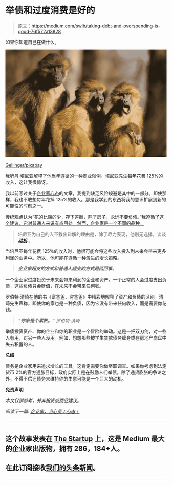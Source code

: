 # 举债和过度消费是好的

> 原文：<https://medium.com/swlh/taking-debt-and-overspending-is-good-76f572a13828>

如果你知道自己在做什么。

![](img/2ee7e3ce0aeda885ef912be052cb3edb.png)

[Gellinger/pixabay](https://pixabay.com/en/animals-ape-berber-monkeys-1974166/)

我听丹·培尼亚解释了他当年遵循的一种商业惯例。培尼亚先生每年花费 125%的收入，这让我很惊讶。

我以前写过关于[企业家心态](https://ideavisionaction.com/entrepreneurship/entrepreneurs-beware-of-the-employee-mindset/)的文章，我提到缺乏风险规避是其中的一部分。即使那样，我也不敢想每年花掉 125%的收入。那是我学到的东西将我的意识扩展到新的可能性的时刻之一。

传统观点认为“花的比赚的少，[存下差额，除了房子，永远不要负债。”我遵循了这个建议，它对普通人来说有点用处。然而，企业家是一个不同的品种。](https://ideavisionaction.com/investment/investing-start-early-start-small-start-virtual/)

> 培尼亚为自己的入不敷出辩解的理由是，除了尽力表现，他别无选择。谈谈 [***动机***](https://ideavisionaction.com/personal-development/the-ultimate-self-motivation-guide/) *。*

当培尼亚每年花费 125%的收入时，他很可能会将这些收入投入到未来会带来更多利润的业务中。所以，他可能在遵循一种激进的增长策略。

> ***企业家超支的方式和普通人超支的方式是两回事。***

一个企业家过度投资于未来会带来利润的企业和资产。一个正常的人会过度支出负债，这些负债只会贬值，在未来不会带来任何钱。

罗伯特·清崎在他的书《富爸爸，穷爸爸》中精彩地解释了资产和负债的区别。清崎先生声称，即使你的家也是一种负债，因为它没有带来任何收入，而是需要你花钱。

> ***“你家是个累赘。”*** *罗伯特·清崎*

举债投资资产、你的企业和你的职业是一个冒险的举动。这是一把双刃剑，对一些人有用，对另一些人没用。例如，想想那些被学生贷款债务缠身或在房地产崩盘中失去积蓄的人。

**总结**

债务是企业家用来追求增长的工具。这肯定需要你做尽职调查。如果你考虑到法定货币 2%的官方通胀目标，政府实际上是在鼓励人们举债。除了通货膨胀的争论之外，不得不偿还债务来维持你的生意可能是一个巨大的动机。

**免责声明**

*本文仅供参考，并非投资或商业建议。*

*阅读下一篇:* [*企业家，当心员工心态！*](https://ideavisionaction.com/entrepreneurship/entrepreneurs-beware-of-the-employee-mindset/)

![](img/731acf26f5d44fdc58d99a6388fe935d.png)

## 这个故事发表在 [The Startup](https://medium.com/swlh) 上，这是 Medium 最大的企业家出版物，拥有 286，184+人。

## 在此订阅接收[我们的头条新闻](http://growthsupply.com/the-startup-newsletter/)。

![](img/731acf26f5d44fdc58d99a6388fe935d.png)